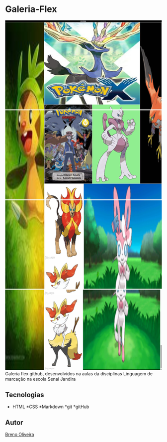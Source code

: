 # Galeria-Flex
![](./img/Captura%20de%20tela%202025-04-06%20133711.png)
![](./img/Captura%20de%20tela%202025-04-06%20133735.png)
![](./img/Captura%20de%20tela%202025-04-06%20133806.png)
![](./img/Captura%20de%20tela%202025-04-06%20133820.png)
Galeria flex github, desenvolvidos na aulas
 da disciplinas Linguagem de marcação na escola Senai Jandira

 ## Tecnologias
 * HTML
 *CSS
 *Markdown
 *git
 *gitHub

 ## Autor
 [Breno Oliveira](https://www.linkedin.com/in/breno-oliveira-assis-reis-203010351/)